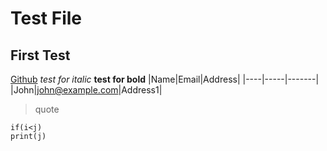 # Test File
## First Test
[Github](https://www.github.com "Github home")
_test for italic_
**test for bold**
|Name|Email|Address|
|----|-----|-------|  
|John|john@example.com|Address1|
>quote 
```
if(i<j)
print(j)
```
